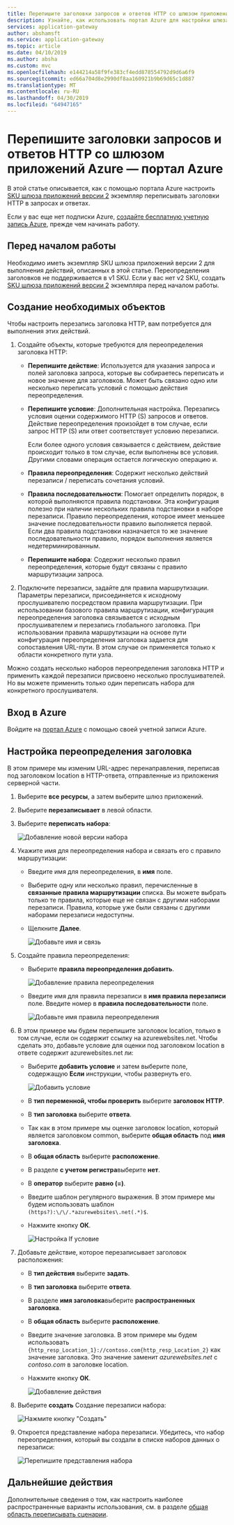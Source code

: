```yaml
---
title: Перепишите заголовки запросов и ответов HTTP со шлюзом приложений Azure — портал Azure | Документация Майкрософт
description: Узнайте, как использовать портал Azure для настройки шлюза приложений Azure переписывать заголовки HTTP в запросах и ответах, проходящие через шлюз
services: application-gateway
author: abshamsft
ms.service: application-gateway
ms.topic: article
ms.date: 04/10/2019
ms.author: absha
ms.custom: mvc
ms.openlocfilehash: e144214a58f9fe383cf4edd878554792d9d6a6f9
ms.sourcegitcommit: ed66a704d8e2990df8aa160921b9b69d65c1d887
ms.translationtype: MT
ms.contentlocale: ru-RU
ms.lasthandoff: 04/30/2019
ms.locfileid: "64947165"
---
```

# <a name="rewrite-http-request-and-response-headers-with-azure-application-gateway---azure-portal"></a>Перепишите заголовки запросов и ответов HTTP со шлюзом приложений Azure — портал Azure

В этой статье описывается, как с помощью портала Azure настроить [SKU шлюза приложений версии 2](<https://docs.microsoft.com/azure/application-gateway/application-gateway-autoscaling-zone-redundant>) экземпляр переписывать заголовки HTTP в запросах и ответах.

Если у вас еще нет подписки Azure, [создайте бесплатную учетную запись Azure](https://azure.microsoft.com/free/?WT.mc_id=A261C142F), прежде чем начинать работу.

## <a name="before-you-begin"></a>Перед началом работы

Необходимо иметь экземпляр SKU шлюза приложений версии 2 для выполнения действий, описанных в этой статье. Переопределения заголовков не поддерживается в v1 SKU. Если у вас нет v2 SKU, создать [SKU шлюза приложений версии 2](https://docs.microsoft.com/azure/application-gateway/tutorial-autoscale-ps) экземпляра перед началом работы.

## <a name="create-required-objects"></a>Создание необходимых объектов

Чтобы настроить перезапись заголовка HTTP, вам потребуется для выполнения этих действий.

1. Создайте объекты, которые требуются для переопределения заголовка HTTP:

   - **Перепишите действие**: Используется для указания запроса и полей заголовка запроса, которые вы собираетесь переписать и новое значение для заголовков. Может быть связано одно или несколько переписать условий с помощью действия переопределения.

   - **Перепишите условие**: Дополнительная настройка. Перезапись условия оценки содержимого HTTP (S) запросов и ответов. Действие переопределения произойдет в том случае, если запрос HTTP (S) или ответ соответствует условию перезаписи.

     Если более одного условия связывается с действием, действие происходит только в том случае, если выполнены все условия. Другими словами операция остается логическую операцию и.

   - **Правила переопределения**: Содержит несколько действий перезаписи / переписать сочетания условий.

   - **Правила последовательности**: Помогает определить порядок, в которой выполняются правила подстановки. Эта конфигурация полезно при наличии нескольких правила подстановки в наборе перезаписи. Правило переопределения, которое имеет меньшее значение последовательности правило выполняется первой. Если два правила подстановки назначается то же значение последовательности правило, порядок выполнения является недетерминированным.

   - **Перепишите набора**: Содержит несколько правил переопределения, которые будут связаны с правило маршрутизации запроса.

2. Подключите перезаписи, задайте для правила маршрутизации. Параметры перезаписи, присоединяется к исходному прослушивателю посредством правила маршрутизации. При использовании базового правила маршрутизации, конфигурация переопределения заголовка связывается с исходным прослушивателем и перезапись глобального заголовка. При использовании правила маршрутизации на основе пути конфигурация переопределения заголовка задается для сопоставления URL-пути. В этом случае он применяется только к области конкретного пути узла.

Можно создать несколько наборов переопределения заголовка HTTP и применить каждой перезаписи присвоено несколько прослушивателей. Но вы можете применить только один переписать набора для конкретного прослушивателя.

## <a name="sign-in-to-azure"></a>Вход в Azure

Войдите на [портал Azure](https://portal.azure.com/) с помощью своей учетной записи Azure.

## <a name="configure-header-rewrite"></a>Настройка переопределения заголовка

В этом примере мы изменим URL-адрес перенаправления, переписав под заголовком location в HTTP-ответа, отправленные из приложения серверной части.

1. Выберите **все ресурсы**, а затем выберите шлюз приложений.

2. Выберите **перезаписывает** в левой области.

3. Выберите **переписать набора**:

   ![Добавление новой версии набора](media/rewrite-http-headers-portal/add-rewrite-set.png)

4. Укажите имя для переопределения набора и связать его с правило маршрутизации:

   - Введите имя для переопределения, в **имя** поле.
   - Выберите одну или несколько правил, перечисленные в **связанные правила маршрутизации** списка. Вы можете выбрать только те правила, которые еще не связан с другими наборами перезаписи. Правила, которые уже были связаны с другими наборами перезаписи недоступны.
   - Щелкните **Далее**.
   
     ![Добавьте имя и связь](media/rewrite-http-headers-portal/name-and-association.png)

5. Создайте правила переопределения:

   - Выберите **правила переопределения добавить**.

     ![Добавление правила переопределения](media/rewrite-http-headers-portal/add-rewrite-rule.png)

   - Введите имя для правила перезаписи в **имя правила перезаписи** поле. Введите номер в **правила последовательности** поле.

     ![Добавьте имя правила переопределения](media/rewrite-http-headers-portal/rule-name.png)

6. В этом примере мы будем перепишите заголовок location, только в том случае, если он содержит ссылку на azurewebsites.net. Чтобы сделать это, добавьте условие для оценки под заголовком location в ответе содержит azurewebsites.net ли:

   - Выберите **добавить условие** и затем выберите поле, содержащую **Если** инструкции, чтобы развернуть его.

     ![Добавить условие](media/rewrite-http-headers-portal/add-condition.png)

   - В **тип переменной, чтобы проверить** выберите **заголовок HTTP**.

   - В **тип заголовка** выберите **ответа**.

   - Так как в этом примере мы оценке заголовок location, который является заголовком common, выберите **общая область** под **имя заголовка**.

   - В **общая область** выберите **расположение**.

   - В разделе **с учетом регистра**выберите **нет**.

   - В **оператор** выберите **равно (=)**.

   - Введите шаблон регулярного выражения. В этом примере мы будем использовать шаблон `(https?):\/\/.*azurewebsites\.net(.*)$`.

   - Нажмите кнопку **ОК**.

     ![Настройка If условие](media/rewrite-http-headers-portal/condition.png)

7. Добавьте действие, которое перезаписывает заголовок расположения:

   - В **тип действия** выберите **задать**.

   - В **тип заголовка** выберите **ответа**.

   - В разделе **имя заголовка**выберите **распространенных заголовка**.

   - В **общая область** выберите **расположение**.

   - Введите значение заголовка. В этом примере мы будем использовать `{http_resp_Location_1}://contoso.com{http_resp_Location_2}` как значение заголовка. Это значение заменит *azurewebsites.net* с *contoso.com* в заголовке location.

   - Нажмите кнопку **ОК**.

     ![Добавление действия](media/rewrite-http-headers-portal/action.png)

8. Выберите **создать** Создание перезаписи набора:

   ![Нажмите кнопку "Создать"](media/rewrite-http-headers-portal/create.png)

9. Откроется представление набора перезаписи. Убедитесь, что набор переопределения, который вы создали в списке наборов данных о перезаписи:

   ![Перепишите представления набора](media/rewrite-http-headers-portal/rewrite-set-list.png)

## <a name="next-steps"></a>Дальнейшие действия

Дополнительные сведения о том, как настроить наиболее распространенные варианты использования, см. в разделе [общая область переписывать сценарии](https://docs.microsoft.com/azure/application-gateway/rewrite-http-headers).